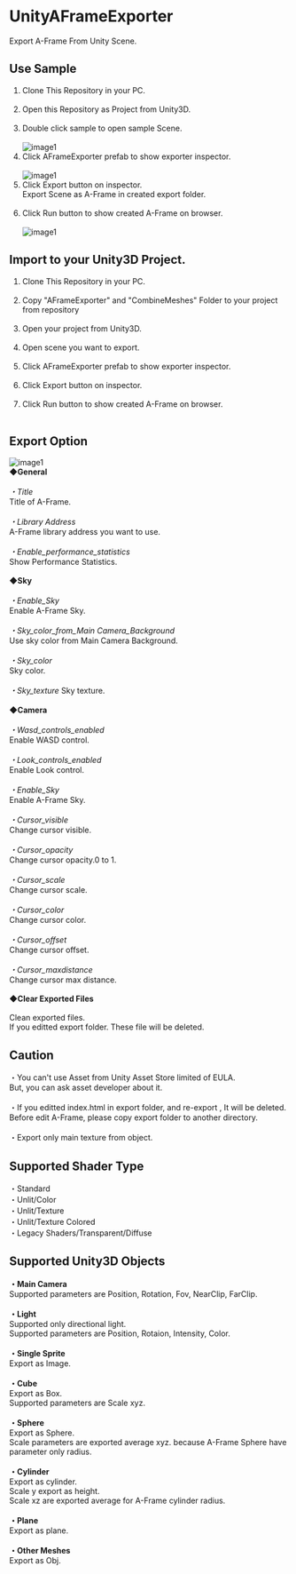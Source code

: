 # UnityAFrameExporter
Export A-Frame From Unity Scene.
## Use Sample
1. Clone This Repository in your PC.<br><br>
2. Open this Repository as Project from Unity3D.<br><br>
3. Double click sample to open sample Scene.<br><br>
![image1](https://raw.github.com/wiki/umiyuki/UnityAFrameExporter/AFrame1.jpg)
4. Click AFrameExporter prefab to show exporter inspector.<br><br>
![image1](https://raw.github.com/wiki/umiyuki/UnityAFrameExporter/AFrame2.jpg)
5. Click Export button on inspector.<br>
  Export Scene as A-Frame in created export folder.<br><br>
6. Click Run button to show created A-Frame on browser.<br><br>
![image1](https://raw.github.com/wiki/umiyuki/UnityAFrameExporter/AFrame3.jpg)

## Import to your Unity3D Project.
1. Clone This Repository in your PC.<br><br>
2. Copy "AFrameExporter" and "CombineMeshes" Folder to your project from repository<br><br>
3. Open your project from Unity3D.<br><br>
4. Open scene you want to export.<br><br>
5. Click AFrameExporter prefab to show exporter inspector.<br><br>
6. Click Export button on inspector.<br><br>
7. Click Run button to show created A-Frame on browser.<br><br>

## Export Option
![image1](https://raw.github.com/wiki/umiyuki/UnityAFrameExporter/AFrame4.jpg)
<br>**◆General**<br>  
*・Title*<br>
  Title of A-Frame.<br>  
*・Library Address*<br>
  A-Frame library address you want to use.<br>    
*・Enable_performance_statistics*  
  Show Performance Statistics.<br>    
**◆Sky**<br>  
*・Enable_Sky*  
  Enable A-Frame Sky.<br>    
*・Sky_color_from_Main Camera_Background*  
  Use sky color from Main Camera Background.<br>    
*・Sky_color*  
  Sky color.<br>    
*・Sky_texture*
  Sky texture.<br>    
**◆Camera**<br>  
*・Wasd_controls_enabled*  
  Enable WASD control.<br>    
*・Look_controls_enabled*  
  Enable Look control.<br>    
*・Enable_Sky*  
  Enable A-Frame Sky.<br>    
*・Cursor_visible*  
  Change cursor visible.<br>    
*・Cursor_opacity*  
  Change cursor opacity.0 to 1.<br>    
*・Cursor_scale*  
  Change cursor scale.<br>    
*・Cursor_color*  
  Change cursor color.<br>    
*・Cursor_offset*  
  Change cursor offset.<br>    
*・Cursor_maxdistance*  
  Change cursor max distance.<br>    
**◆Clear Exported Files**<br>  
  Clean exported files.  
  If you editted export folder. These file will be deleted.<br>

## Caution

・You can't use Asset from Unity Asset Store limited of EULA.  
  But, you can ask asset developer about it.<br>    
・If you editted index.html in export folder, and re-export , It will be deleted.  
  Before edit A-Frame, please copy export folder to another directory.<br>  
・Export only main texture from object.

## Supported Shader Type
・Standard  
・Unlit/Color  
・Unlit/Texture  
・Unlit/Texture Colored  
・Legacy Shaders/Transparent/Diffuse    

## Supported Unity3D Objects
**・Main Camera**    
Supported parameters are Position, Rotation, Fov, NearClip, FarClip.<br>  
**・Light**  
Supported only directional light.  
Supported parameters are Position, Rotaion, Intensity, Color.<br>  
**・Single Sprite**  
Export as Image.<br>  
**・Cube**  
Export as Box.  
Supported parameters are Scale xyz.<br>  
**・Sphere**  
Export as Sphere.  
Scale parameters are exported average xyz. because A-Frame Sphere have parameter only radius.<br>  
**・Cylinder**  
Export as cylinder.  
Scale y export as height.  
Scale xz are exported average for A-Frame cylinder radius.<br>  
**・Plane**  
Export as plane.<br>  
**・Other Meshes**  
Export as Obj.  
